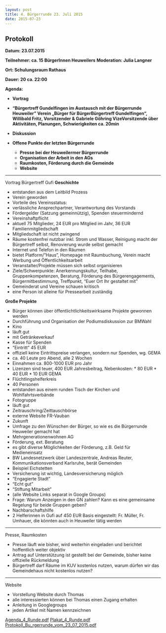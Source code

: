 ```yaml
---
layout: post
title: 4. Bürgerrunde 23. Juli 2015
date: 2015-07-23
---
```


## Protokoll

**Datum: 23.07.2015**

**Teilnehmer: ca. 15 BürgerInnen Heuweilers**
**Moderation: Julia Langner**

**Ort: Schulungsraum Rathaus**

**Dauer: 20 ca. 22:00**

**Agenda:**

* **Vortrag**

* **“Bürgertreff Gundelfingen im Austausch mit der Bürgerrunde Heuweiler” Verein „Bürger für BürgerBürgertreff Gundelfingen“, Willibald Fritz, Vorsitzender & Gabriele Göhring VizeVorsitzende über Aktivitäten, Planungen, Schwierigkeiten ca. 20min**
* **Diskussion**
* **Offene Punkte der letzten Bürgerrunde**
    * **Presse bei der Heuweilermer Bürgerrunde**
    * **Organisation der Arbeit in den AGs**
    * **Raumkosten, Förderung durch die Gemeinde**
    * **Website**

<hr>

Vortrag Bürgertreff Gufi
**Geschichte**

* entstanden aus dem Leitbild Prozess
* Verein geworden
* Vorteile des Vereinsstatus:
* verlässliche Ansprechpartner, Verantwortung des Vorstands
* Fördergelder (Satzung gemeinnützig), Spenden steuermindernd
* Vereinshaftpflicht
* aktuell 75 Mitglieder, 24 EUR pro Mitglied im Jahr, 36 EUR Familienmitgliedschaft
* Mitgliedschaft ist nicht zwingend
* Räume kostenfrei nutzbar inkl. Strom und Wasser, Reinigung macht der Bürgertreff selbst, Renovierung wurde selbst gemacht
* Internet und Telefon in den Räumen
* bietet Platform/”Haus”, Homepage mit Raumbuchung, Verein macht Werbung und Öffentlichkeitsarbeit
* Veranstalter/Projekte müssen sich selbst organisieren
* Ziele/Schwerpunkte: Anerkennungskultur, Teilhabe, Gruppenkompetenzen, Beratung, Förderung des Bürgerengagements, Bürgermitbestimmung, Treffpunkt, “Euer Ort Ihr gestaltet mit”
* Gemeinderat und Vereine schauen kritisch
* eine Person ist alleine für Pressearbeit zuständig

**Große Projekte**

* Bürger können über öffentlichtlichkeitswirksame Projekte gewonnen werden
* Durchführung und Organisation der Podiumsdiskussion zur BMWahl
* Kino
* läuft gut
* mit Getränkeverkauf
* Kasse für Spenden
* “Eintritt” 45 EUR
* offiziell keine Eintrittspreise verlangen, sondern nur Spenden, wg. GEMA
* ca. 40 Leute pro Abend, alle 2 Wochen
* Einnahmen ca. 800-1000 EUR pro Jahr
* Lizenzen sind teuer, 400 EUR Jahresbeitrag, Nebenkosten: * 80 EUR * 40 EUR * 10 EUR GEMA
* Flüchtlingshelferkreis
* 40 Personen
* entstanden aus einem runden Tisch der Kirchen und Wohlfahrtsverbände
* Fotogruppe
* läuft gut
* Zeitrauschring/Zeittauschbörse
* externe Website FR-Vauban
* Zukunft
* Umfrage zu den Wünschen der Bürger, so wie es die Bürgerrunde Heuweiler gemacht hat
* Mehrgenerationenwohnen AG
* Förderung, ext. Beratung
* es gibt diverse Möglichkeiten der Förderung, z.B. Geld für Medieneinsatz
* BW Landesnetzwerk über Landeszentrale, Andreas Reuter, Kommunikationsverband Karlsruhe, berät Gemeinden
* Beispiel Eichstetten
* Versicherung ist wichtig, Landesversicherung möglich
* “Engagierte Stadt”
* “Echt gut”
* “Stiftung Mitarbeit”
* (alle Website Links separat in Google Groups)
* Frage: Warum Anzeigen in den GN zahlen? Kann es eine gemeinsame Regelung für beide Gruppen geben?
* Nachbarschaftshilfe
* 2 Helferinnen in Gufi auf 450 EUR Basis eingestellt: Fr. Müller, Fr. Umhauer, die könnten auch in Heuweiler tätig werden    

<hr>

Presse, Raumkosten
* Presse läuft wie bisher, wird weiterhin eingeladen und berichtet hoffentlich weiter objektiv
* Antrag auf Unterstützung ist gestellt bei der Gemeinde, bisher keine offizielle Rückmeldung
* Bürgertreff darf Räume im KUV kostenlos nutzen, warum dürfen wir das Gemeindehaus nicht kostenlos nutzen?

<hr>

Website
* Vorstellung Website durch Thomas
* alle interessierten können bei Thomas einen Zugang erhalten
* Anleitung in Googlegroups
* jeden Artikel mit Namen kennzeichnen

[Agenda_4_Runde.pdf](assets/pdfs/Agenda_4_Runde.pdf)
[Plakat_4_Runde.pdf](assets/pdfs/Plakat_4_Runde.pdf)
[Protokoll_Bu_rgerrunde_vom_23_07_2015.pdf](assets/pdfs/Protokoll_Bu_rgerrunde_vom_23_07_2015.pdf)